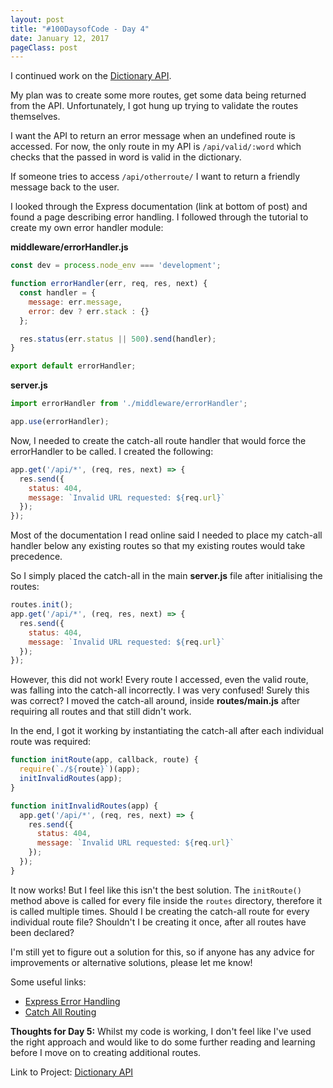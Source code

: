 ```yaml
---
layout: post
title: "#100DaysofCode - Day 4"
date: January 12, 2017
pageClass: post
---
```


I continued work on the [Dictionary API](https://github.com/lyndseybrowning/dictionary-api).

My plan was to create some more routes, get some data being returned from the API. Unfortunately, I got hung up trying to validate the routes themselves.

I want the API to return an error message when an undefined route is accessed. For now, the only route in my API is ```/api/valid/:word``` which checks that the passed in word is valid in the dictionary.

If someone tries to access ```/api/otherroute/``` I want to return a friendly message back to the user.

I looked through the Express documentation (link at bottom of post) and found a page describing error handling. I followed through the tutorial to create my own error handler module:

**middleware/errorHandler.js**

```javascript
const dev = process.node_env === 'development';

function errorHandler(err, req, res, next) {
  const handler = {
    message: err.message,
    error: dev ? err.stack : {}
  };

  res.status(err.status || 500).send(handler);
}

export default errorHandler;
```

**server.js**

```javascript
import errorHandler from './middleware/errorHandler';

app.use(errorHandler);
```

Now, I needed to create the catch-all route handler that would force the errorHandler to be called. I created the following:

```javascript
app.get('/api/*', (req, res, next) => {
  res.send({
    status: 404,
    message: `Invalid URL requested: ${req.url}`
  });
});
```

Most of the documentation I read online said I needed to place my catch-all handler below any existing routes so that my existing routes would take precedence.

So I simply placed the catch-all in the main **server.js** file after initialising the routes:

```javascript
routes.init();
app.get('/api/*', (req, res, next) => {
  res.send({
    status: 404,
    message: `Invalid URL requested: ${req.url}`
  });
});
```

However, this did not work! Every route I accessed, even the valid route, was falling into the catch-all incorrectly. I was very confused! Surely this was correct? I moved the catch-all around, inside **routes/main.js** after requiring all routes and that still didn't work.

In the end, I got it working by instantiating the catch-all after each individual route was required:

```javascript
function initRoute(app, callback, route) {
  require(`./${route}`)(app);
  initInvalidRoutes(app);
}

function initInvalidRoutes(app) {
  app.get('/api/*', (req, res, next) => {
    res.send({
      status: 404,
      message: `Invalid URL requested: ${req.url}`
    });
  });
}
```

It now works! But I feel like this isn't the best solution. The ```initRoute()``` method above is called for every file inside the ```routes``` directory, therefore it is called multiple times. Should I be creating the catch-all route for every individual route file? Shouldn't I be creating it once, after all routes have been declared?

I'm still yet to figure out a solution for this, so if anyone has any advice for improvements or alternative solutions, please let me know!

Some useful links:

- [Express Error Handling](https://expressjs.com/en/guide/error-handling.html)
- [Catch All Routing](http://stackoverflow.com/questions/19313016/catch-all-route-except-for-login)

**Thoughts for Day 5:** Whilst my code is working, I don't feel like I've used the right approach and would like to do some further reading and learning before I move on to creating additional routes.

Link to Project: [Dictionary API](https://github.com/lyndseybrowning/dictionary-api)
